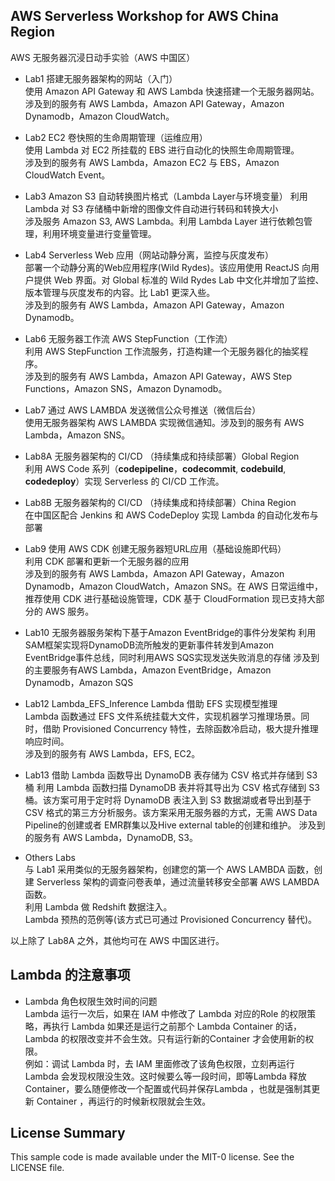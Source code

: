 ## AWS Serverless Workshop for AWS China Region
AWS 无服务器沉浸日动手实验（AWS 中国区）  

* Lab1 搭建无服务器架构的网站（入门）  
  使用 Amazon API Gateway 和 AWS Lambda 快速搭建一个无服务器网站。  
  涉及到的服务有 AWS Lambda，Amazon API Gateway，Amazon Dynamodb，Amazon CloudWatch。

* Lab2 EC2 卷快照的生命周期管理（运维应用）  
  使用 Lambda 对 EC2 所挂载的 EBS 进行自动化的快照生命周期管理。  
  涉及到的服务有 AWS Lambda，Amazon EC2 与 EBS，Amazon CloudWatch Event。  

* Lab3 Amazon S3 自动转换图片格式（Lambda Layer与环境变量）
  利用 Lambda 对 S3 存储桶中新增的图像文件自动进行转码和转换大小  
  涉及服务 Amazon S3, AWS Lambda。利用 Lambda Layer 进行依赖包管理，利用环境变量进行变量管理。  

* Lab4 Serverless Web 应用（网站动静分离，监控与灰度发布）   
  部署一个动静分离的Web应用程序(Wild Rydes)。该应用使用 ReactJS 向用户提供 Web 界面。对 Global 标准的 Wild Rydes Lab 中文化并增加了监控、版本管理与灰度发布的内容。比 Lab1 更深入些。  
  涉及到的服务有 AWS Lambda，Amazon API Gateway，Amazon Dynamodb。
  
* Lab6 无服务器工作流 AWS StepFunction（工作流）  
  利用 AWS StepFunction 工作流服务，打造构建一个无服务器化的抽奖程序。  
  涉及到的服务有 AWS Lambda，Amazon API Gateway，AWS Step Functions，Amazon SNS，Amazon Dynamodb。

* Lab7 通过 AWS LAMBDA 发送微信公众号推送（微信后台）  
  使用无服务器架构 AWS LAMBDA 实现微信通知。涉及到的服务有 AWS Lambda，Amazon SNS。  

* Lab8A 无服务器架构的 CI/CD （持续集成和持续部署）Global Region  
  利用 AWS Code 系列（**codepipeline**，**codecommit**, **codebuild**, **codedeploy**）实现 Serverless 的 CI/CD 工作流。

* Lab8B 无服务器架构的 CI/CD （持续集成和持续部署）China Region  
  在中国区配合 Jenkins 和 AWS CodeDeploy 实现 Lambda 的自动化发布与部署

* Lab9 使用 AWS CDK 创建无服务器短URL应用（基础设施即代码）  
  利用 CDK 部署和更新一个无服务器的应用  
  涉及到的服务有 AWS Lambda，Amazon API Gateway，Amazon Dynamodb，Amazon CloudWatch，Amazon SNS。在 AWS 日常运维中，推荐使用 CDK 进行基础设施管理，CDK 基于 CloudFormation 现已支持大部分的 AWS 服务。

* Lab10 无服务器服务架构下基于Amazon EventBridge的事件分发架构
  利用SAM框架实现将DynamoDB流所触发的更新事件转发到Amazon EventBridge事件总线，同时利用AWS SQS实现发送失败消息的存储
  涉及到的主要服务有AWS Lambda，Amazon EventBridge，Amazon Dynamodb，Amazon SQS

* Lab12 Lambda_EFS_Inference Lambda 借助 EFS 实现模型推理  
  Lambda 函数通过 EFS 文件系统挂载大文件，实现机器学习推理场景。同时，借助 Provisioned Concurrency 特性，去除函数冷启动，极大提升推理响应时间。  
  涉及到的服务有 AWS Lambda，EFS, EC2。

* Lab13 借助 Lambda 函数导出 DynamoDB 表存储为 CSV 格式并存储到 S3 桶
  利用 Lambda 函数扫描 DynamoDB 表并将其导出为 CSV 格式存储到 S3 桶。该方案可用于定时将 DynamoDB 表注入到 S3 数据湖或者导出到基于 CSV 格式的第三方分析服务。该方案采用无服务器的方式，无需 AWS Data Pipeline的创建或者 EMR群集以及Hive external table的创建和维护。
  涉及到的服务有 AWS Lambda，DynamoDB, S3。

* Others Labs  
  与 Lab1 采用类似的无服务器架构，创建您的第一个 AWS LAMBDA 函数，创建 Serverless 架构的调查问卷表单，通过流量转移安全部署 AWS LAMBDA 函数。  
  利用 Lambda 做 Redshift 数据注入。  
  Lambda 预热的范例等(该方式已可通过 Provisioned Concurrency 替代)。  
  
  
以上除了 Lab8A 之外，其他均可在 AWS 中国区进行。  
  
## Lambda 的注意事项

* Lambda 角色权限生效时间的问题  
Lambda 运行一次后，如果在 IAM 中修改了 Lambda 对应的Role 的权限策略，再执行 Lambda 如果还是运行之前那个 Lambda Container 的话，Lambda 的权限改变并不会生效。只有运行新的Container 才会使用新的权限。  
例如：调试 Lambda 时，去 IAM 里面修改了该角色权限，立刻再运行 Lambda 会发现权限没生效。这时候要么等一段时间，即等Lambda 释放 Container，要么随便修改一个配置或代码并保存Lambda ，也就是强制其更新 Container ，再运行的时候新权限就会生效。  


## License Summary

This sample code is made available under the MIT-0 license. See the LICENSE file.

